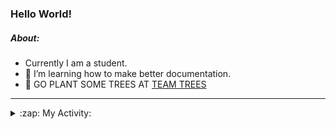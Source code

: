 ### Hello World!

##### About:
- Currently I am a student.
- 🌱 I’m learning how to make better documentation.
- 🌱 GO PLANT SOME TREES AT [TEAM TREES](https://teamtrees.org/)

---
<details>
  <summary>:zap: My Activity:</summary>
  
<!--START_SECTION:waka-->
![Code Time](http://img.shields.io/badge/Code%20Time-1%2C215%20hrs%206%20mins-blue)

**I'm a Night 🦉** 

```text
🌞 Morning                1923 commits        ███░░░░░░░░░░░░░░░░░░░░░░   10.14 % 
🌆 Daytime                6422 commits        ████████░░░░░░░░░░░░░░░░░   33.87 % 
🌃 Evening                5434 commits        ███████░░░░░░░░░░░░░░░░░░   28.66 % 
🌙 Night                  5184 commits        ███████░░░░░░░░░░░░░░░░░░   27.34 % 
```
📅 **I'm Most Productive on Wednesday** 

```text
Monday                   2653 commits        ███░░░░░░░░░░░░░░░░░░░░░░   13.99 % 
Tuesday                  2597 commits        ███░░░░░░░░░░░░░░░░░░░░░░   13.70 % 
Wednesday                4442 commits        ██████░░░░░░░░░░░░░░░░░░░   23.42 % 
Thursday                 2470 commits        ███░░░░░░░░░░░░░░░░░░░░░░   13.03 % 
Friday                   1999 commits        ███░░░░░░░░░░░░░░░░░░░░░░   10.54 % 
Saturday                 1639 commits        ██░░░░░░░░░░░░░░░░░░░░░░░   08.64 % 
Sunday                   3163 commits        ████░░░░░░░░░░░░░░░░░░░░░   16.68 % 
```


📊 **This Week I Spent My Time On** 

```text
🔥 Editors: 
VS Code                  7 hrs 2 mins        █████████████████████████   100.00 % 

🐱‍💻 Projects: 
chacha-chaudhary-web     2 hrs 45 mins       ██████████░░░░░░░░░░░░░░░   39.27 % 
weLoveHacktoberfest      1 hr 23 mins        █████░░░░░░░░░░░░░░░░░░░░   19.86 % 
namami-gange-chatbot     1 hr 4 mins         ████░░░░░░░░░░░░░░░░░░░░░   15.19 % 
py-series                47 mins             ███░░░░░░░░░░░░░░░░░░░░░░   11.37 % 
giveth-dapps-v2          38 mins             ██░░░░░░░░░░░░░░░░░░░░░░░   09.23 % 
```


 Last Updated on 28/09/2023 14:10:53 UTC
<!--END_SECTION:waka-->
</details>
